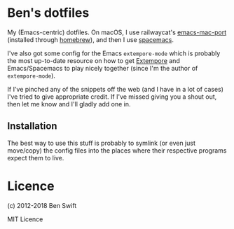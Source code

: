 # Ben's dotfiles

My (Emacs-centric) dotfiles. On macOS, I use railwaycat's
[emacs-mac-port](https://github.com/railwaycat/emacs-mac-port) (installed
through [homebrew](http://brew.sh)), and then I use
[spacemacs](https://spacemacs.org).

I've also got some config for the Emacs `extempore-mode` which is probably the
most up-to-date resource on how to get [Extempore](http://extempore.moso.com.au)
and Emacs/Spacemacs to play nicely together (since I'm the author of
`extempore-mode`).

If I've pinched any of the snippets off the web (and I have in a lot
of cases) I've tried to give appropriate credit.  If I've missed
giving you a shout out, then let me know and I'll gladly add one in.

## Installation

The best way to use this stuff is probably to symlink (or even just move/copy)
the config files into the places where their respective programs expect them to
live.

# Licence

(c) 2012-2018 Ben Swift

MIT Licence
